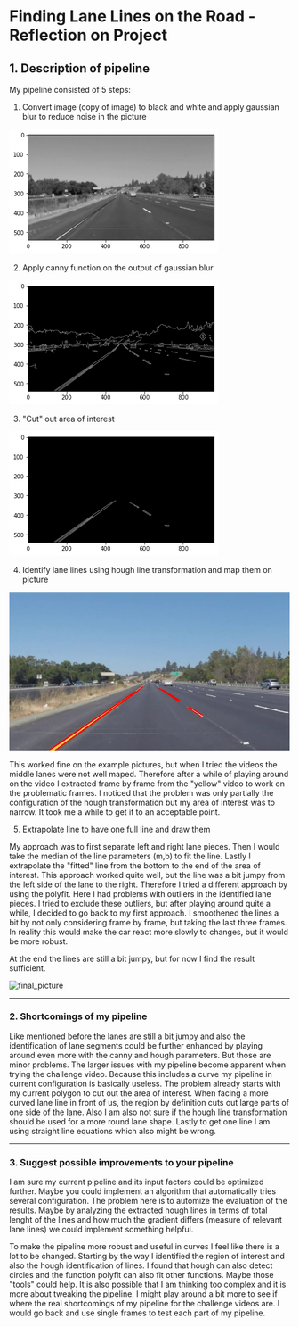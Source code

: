 # **Finding Lane Lines on the Road - Reflection on Project**

[Gray_with_Gauss]: ./test_videos_output/gray_with_gauss.png
[canny]: ./test_videos_output/canny.png
[area_of_interest]: ./test_videos_output/area_of_interest.png
[final]: ./test_videos_output/final.png
[lane_markers]: ./test_videos_output/line_markings.jpg


## 1. Description of pipeline

My pipeline consisted of 5 steps:

1. Convert image (copy of image) to black and white and apply gaussian blur to reduce noise in the picture

![Gray with gauss][Gray_with_Gauss]

2. Apply canny function on the output of gaussian blur

![canny][canny]

3. "Cut" out area of interest

![area of interest][area_of_interest]

4. Identify lane lines using hough line transformation and map them on picture

![lane markers][lane_markers]

This worked fine on the example pictures, but when I tried the videos the middle lanes were not well maped. Therefore after a while of playing around on the video I extracted frame by frame from the "yellow" video to work on the problematic frames. I noticed that the problem was only partially the configuration of the hough transformation but my area of interest was to narrow. It took me a while to get it to an acceptable point.

5. Extrapolate line to have one full line and draw them

My approach was to first separate left and right lane pieces. Then I would take the median of the line parameters (m,b) to fit the line. Lastly I extrapolate the "fitted" line from the bottom to the end of the area of interest. This approach worked quite well, but the line was a bit jumpy from the left side of the lane to the right. Therefore I tried a different approach by using the polyfit. Here I had problems with outliers in the identified lane pieces. I tried to exclude these outliers, but after playing around quite a while, I decided to go back to my first approach. I smoothened the lines a bit by not only considering frame by frame, but taking the last three frames. In reality this would make the car react more slowly to changes, but it would be more robust.

At the end the lines are still a bit jumpy, but for now I find the result sufficient.

![final_picture][final]

---
### 2. Shortcomings of my pipeline

Like mentioned before the lanes are still a bit jumpy and also the identification of lane segments could be further enhanced by playing around even more with the canny and hough parameters. But those are minor problems. The larger issues with my pipeline become apparent when trying the challenge video. Because this includes a curve my pipeline in current configuration is basically useless. The problem already starts with my current polygon to cut out the area of interest. When facing a more curved lane line in front of us, the region by definition cuts out large parts of one side of the lane. Also I am also not sure if the hough line transformation should be used for a more round lane shape. Lastly to get one line I am using straight line equations which also might be wrong.

---
### 3. Suggest possible improvements to your pipeline

I am sure my current pipeline and its input factors could be optimized further. Maybe you could implement an algorithm that automatically tries several configuration. The problem here is to automize the evaluation of the results. Maybe by analyzing the extracted hough lines in terms of total lenght of the lines and how much the gradient differs (measure of relevant lane lines) we could implement something helpful.

To make the pipeline more robust and useful in curves I feel like there is a lot to be changed. Starting by the way I identified the region of interest and also the hough identification of lines. I found that hough can also detect circles and the function polyfit can also fit other functions. Maybe those "tools" could help. It is also possible that I am thinking too  complex and it is more about tweaking the pipeline. I might play around a bit more to see if where the real shortcomings of my pipeline for the challenge videos are. I would go back and use single frames to test each part of my pipeline.
